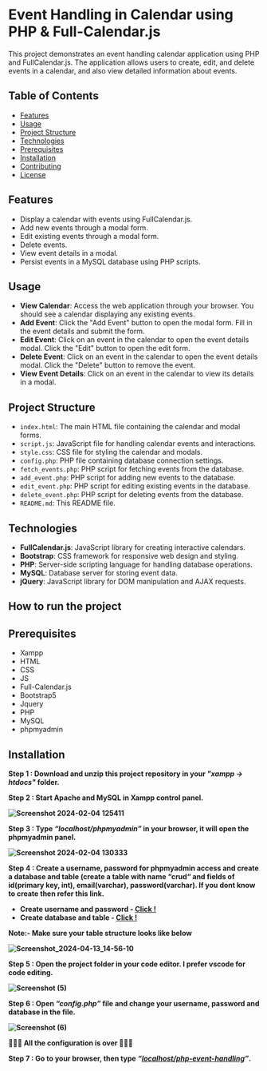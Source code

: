 # Event Handling in Calendar using PHP & Full-Calendar.js

This project demonstrates an event handling calendar application using PHP and FullCalendar.js. The application allows users to create, edit, and delete events in a calendar, and also view detailed information about events.

## Table of Contents

- [Features](#features)
- [Usage](#usage)
- [Project Structure](#project-structure)
- [Technologies](#technologies)
- [Prerequisites](#prerequisites)
- [Installation](#installation)
- [Contributing](#contributing)
- [License](#license)

## Features

- Display a calendar with events using FullCalendar.js.
- Add new events through a modal form.
- Edit existing events through a modal form.
- Delete events.
- View event details in a modal.
- Persist events in a MySQL database using PHP scripts.

## Usage

- **View Calendar**: Access the web application through your browser. You should see a calendar displaying any existing events.
- **Add Event**: Click the "Add Event" button to open the modal form. Fill in the event details and submit the form.
- **Edit Event**: Click on an event in the calendar to open the event details modal. Click the "Edit" button to open the edit form.
- **Delete Event**: Click on an event in the calendar to open the event details modal. Click the "Delete" button to remove the event.
- **View Event Details**: Click on an event in the calendar to view its details in a modal.

## Project Structure

- `index.html`: The main HTML file containing the calendar and modal forms.
- `script.js`: JavaScript file for handling calendar events and interactions.
- `style.css`: CSS file for styling the calendar and modals.
- `config.php`: PHP file containing database connection settings.
- `fetch_events.php`: PHP script for fetching events from the database.
- `add_event.php`: PHP script for adding new events to the database.
- `edit_event.php`: PHP script for editing existing events in the database.
- `delete_event.php`: PHP script for deleting events from the database.
- `README.md`: This README file.

## Technologies

- **FullCalendar.js**: JavaScript library for creating interactive calendars.
- **Bootstrap**: CSS framework for responsive web design and styling.
- **PHP**: Server-side scripting language for handling database operations.
- **MySQL**: Database server for storing event data.
- **jQuery**: JavaScript library for DOM manipulation and AJAX requests.

<h2>How to run the project</h2>

## Prerequisites

<ul>
  <li>Xampp</li>
  
  <li>HTML</li>
  
  <li>CSS</li>
  
  <li>JS</li>
  
  <li>Full-Calendar.js</li>
  
  <li>Bootstrap5</li>
  
  <li>Jquery</li>
  
  <li>PHP</li>
  
  <li>MySQL</li>
  
  <li>phpmyadmin</li>
</ul>

## Installation

<b>Step 1 : Download and unzip this project repository in your <i>"xampp → htdocs"</i> folder.</b>

<b>Step 2 : Start Apache and MySQL in Xampp control panel. 

![Screenshot 2024-02-04 125411](https://github.com/Harishpmkumar/Portfolio_PHP_project/assets/94518989/ae1aabcd-7346-4831-b2fb-13ee331d6e77)

<b>Step 3 : Type <i>“localhost/phpmyadmin”</i> in your browser, it will open the phpmyadmin panel.</b>

![Screenshot 2024-02-04 130333](https://github.com/Harishpmkumar/Portfolio_PHP_project/assets/94518989/f4f6c1db-f6db-461a-aa03-371825f25b90)

<b>Step 4 : Create a username, password for phpmyadmin access and create a database and table (create a table with name “crud“ and fields of id(primary key, int), email(varchar), password(varchar). If you dont know to create then refer this link. </b>
<ul>
<li><b>Create username and password - </b><a href="https://www.webserver.com.my/kb/creating-user-accounts-in-phpmyadmin/">Click !</a></li>

<li><b>Create database and table - </b><a href="https://www.geeksforgeeks.org/how-to-create-a-new-database-in-phpmyadmin/">Click !</a></li>
</ul>

Note:- Make sure your table structure looks like below

![Screenshot_2024-04-13_14-56-10](https://github.com/Harishpmkumar/Event_handling_in_calendar_php-fullcalendar.js/assets/94518989/1d932eb0-bbf5-44db-8d31-5515808f0cc5)


<b>Step 5 : Open the project folder in your code editor. I prefer vscode for code editing.</b>

![Screenshot (5)](https://github.com/Harishpmkumar/php_ajax_crud_project/assets/94518989/390676a4-844e-4e69-89cf-8ed9a9aac42d)


<b>Step 6 : Open <i>“config.php”</i> file and change your username, password and database in the file.</b>

 ![Screenshot (6)](https://github.com/Harishpmkumar/php_ajax_crud_project/assets/94518989/fbfde0ea-b9ad-4404-a580-1dd2dae9706e)


🎊🥂🎉  All the configuration is over  🎊🥂🎉

<b>Step 7 : Go to your browser, then type <i>“[localhost/php-event-handling](http://localhost/php-event-handling/index.php)”</i>.</b>





